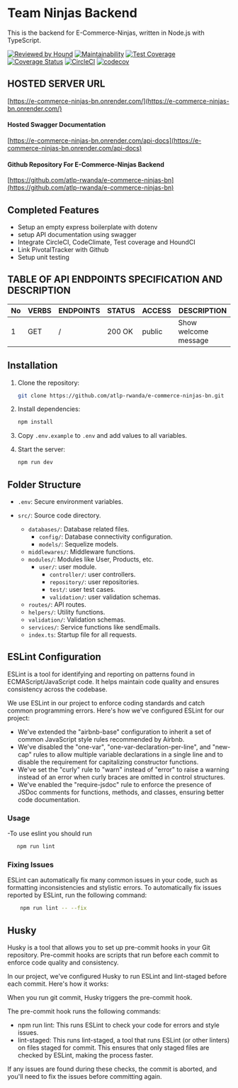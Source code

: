 # Team Ninjas Backend

This is the backend for E-Commerce-Ninjas, written in Node.js with TypeScript.

[![Reviewed by Hound](https://img.shields.io/badge/Reviewed_by-Hound-8E64B0.svg)](https://houndci.com)
[![Maintainability](https://api.codeclimate.com/v1/badges/839fc3fa18d25362cd8b/maintainability)](https://codeclimate.com/github/atlp-rwanda/e-commerce-ninjas-bn/maintainability)
[![Test Coverage](https://api.codeclimate.com/v1/badges/839fc3fa18d25362cd8b/test_coverage)](https://codeclimate.com/github/atlp-rwanda/e-commerce-ninjas-bn/test_coverage)
[![Coverage Status](https://coveralls.io/repos/github/atlp-rwanda/e-commerce-ninjas-bn/badge.svg)](https://coveralls.io/github/atlp-rwanda/e-commerce-ninjas-bn)
[![CircleCI](https://dl.circleci.com/status-badge/img/gh/atlp-rwanda/e-commerce-ninjas-bn/tree/develop.svg?style=svg)](https://dl.circleci.com/status-badge/redirect/gh/atlp-rwanda/e-commerce-ninjas-bn/tree/develop)
[![codecov](https://codecov.io/gh/atlp-rwanda/e-commerce-ninjas-bn/graph/badge.svg?token=6ZWudFPM1S)](https://codecov.io/gh/atlp-rwanda/e-commerce-ninjas-bn)

## HOSTED SERVER URL

[https://e-commerce-ninjas-bn.onrender.com/](https://e-commerce-ninjas-bn.onrender.com/)

#### Hosted Swagger Documentation

[https://e-commerce-ninjas-bn.onrender.com/api-docs](https://e-commerce-ninjas-bn.onrender.com/api-docs)

#### Github Repository For E-Commerce-Ninjas Backend

[https://github.com/atlp-rwanda/e-commerce-ninjas-bn](https://github.com/atlp-rwanda/e-commerce-ninjas-bn)

## Completed Features

- Setup an empty express boilerplate with dotenv
- setup API documentation using swagger
- Integrate CircleCI, CodeClimate, Test coverage and HoundCI
- Link PivotalTracker with Github
- Setup unit testing

## TABLE OF API ENDPOINTS SPECIFICATION AND DESCRIPTION

| No  | VERBS | ENDPOINTS | STATUS | ACCESS | DESCRIPTION          |
| --- | ----- | --------- | ------ | ------ | -------------------- |
| 1   | GET   | /         | 200 OK | public | Show welcome message |

## Installation

1. Clone the repository:

   ```sh
   git clone https://github.com/atlp-rwanda/e-commerce-ninjas-bn.git
   ```

2. Install dependencies:

   ```sh
   npm install
   ```

3. Copy `.env.example` to `.env` and add values to all variables.

4. Start the server:
   ```sh
   npm run dev
   ```

## Folder Structure

- `.env`: Secure environment variables.
- `src/`: Source code directory.

  - `databases/`: Database related files.
    - `config/`: Database connectivity configuration.
    - `models/`: Sequelize models.
  - `middlewares/`: Middleware functions.
  - `modules/`: Modules like User, Products, etc.
    - `user/`: user module.
      - `controller/`: user controllers.
      - `repository/`: user repositories.
      - `test/`: user test cases.
      - `validation/`: user validation schemas.
  - `routes/`: API routes.
  - `helpers/`: Utility functions.
  - `validation/`: Validation schemas.
  - `services/`: Service functions like sendEmails.
  - `index.ts`: Startup file for all requests.

## ESLint Configuration

ESLint is a tool for identifying and reporting on patterns found in ECMAScript/JavaScript code. It helps maintain code quality and ensures consistency across the codebase.

We use ESLint in our project to enforce coding standards and catch common programming errors. Here's how we've configured ESLint for our project:

- We've extended the "airbnb-base" configuration to inherit a set of common JavaScript style rules recommended by Airbnb.
- We've disabled the "one-var", "one-var-declaration-per-line", and "new-cap" rules to allow multiple variable declarations in a single line and to disable the requirement for capitalizing constructor functions.
- We've set the "curly" rule to "warn" instead of "error" to raise a warning instead of an error when curly braces are omitted in control structures.
- We've enabled the "require-jsdoc" rule to enforce the presence of JSDoc comments for functions, methods, and classes, ensuring better code documentation.

### Usage

-To use eslint you should run

```bash
   npm run lint
```

### Fixing Issues

ESLint can automatically fix many common issues in your code, such as formatting inconsistencies and stylistic errors. To automatically fix issues reported by ESLint, run the following command:

```bash
    npm run lint -- --fix
```

## Husky

Husky is a tool that allows you to set up pre-commit hooks in your Git repository. Pre-commit hooks are scripts that run before each commit to enforce code quality and consistency.

In our project, we've configured Husky to run ESLint and lint-staged before each commit. Here's how it works:

When you run git commit, Husky triggers the pre-commit hook.

The pre-commit hook runs the following commands:

- npm run lint: This runs ESLint to check your code for errors and style issues.
- lint-staged: This runs lint-staged, a tool that runs ESLint (or other linters) on files staged for commit. This ensures that only staged files are checked by ESLint, making the process faster.

If any issues are found during these checks, the commit is aborted, and you'll need to fix the issues before committing again.
